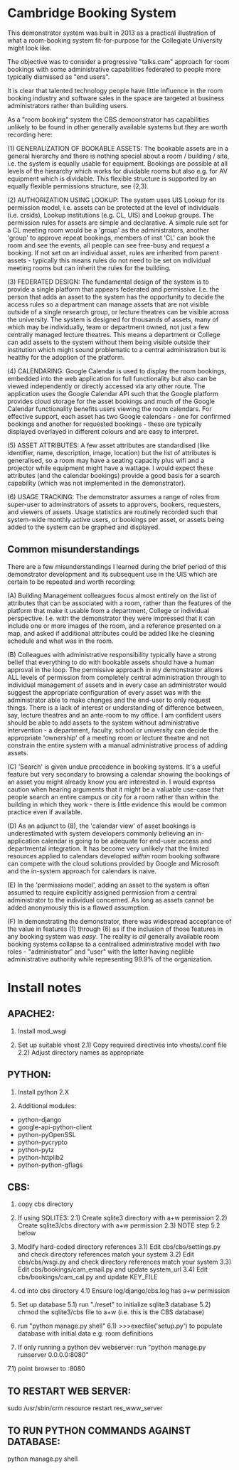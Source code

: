 # Cambridge Booking System

This demonstrator system was built in 2013 as a practical illustration of what a room-booking system 
fit-for-purpose for the Collegiate University might look like. 

The objective was to consider a progressive "talks.cam" approach for room bookings with some
administrative capabilities federated to people more typically dismissed as "end users".

It is clear that talented technology people have little influence in the room booking industry and 
software sales in the space are targeted at business administrators rather than building users.

As a "room booking" system the CBS demoonstrator has capabilities unlikely
to be found in other generally available systems but they are worth recording here:

(1) GENERALIZATION OF BOOKABLE ASSETS: The bookable assets are in a general hierarchy and there is nothing special about a 
room / building / site, i.e. the system is equally usable for equipment. Bookings are possible at all 
levels of the hierarchy which works for dividable rooms but also e.g. for AV equipment which is dividable. 
This flexible structure is supported by an equally flexible permissions structure, see (2,3).

(2) AUTHORIZATION USING LOOKUP: The system uses UIS Lookup for its permission model, i.e. assets can be protected
at the level of individuals (i.e. crsids), Lookup institutions (e.g. CL, UIS) and Lookup groups. The 
permission rules for assets are simple and declarative. A simple rule set for a CL meeting room would be 
a 'group' as the administrators, another 'group' to approve repeat bookings, members of inst 'CL' can book 
the room and see the events, all people can see free-busy and request a booking. If not set on an 
individual asset, rules are inherited from parent assets - typically this means rules do not need to be set
on individual meeting rooms but can inherit the rules for the building.

(3) FEDERATED DESIGN: The fundamental design of the system is to provide a single platform that appears 
federated and permissive. I.e. the person that adds an asset to the system has the opportunity to decide 
the access rules so a department can manage assets that are not visible outside of a single research group,
or lecture theatres can be visible across the university. The system is designed for thousands of assets, 
many of which may be individually, team or department owned, not just a few centrally managed lecture theatres. 
This means a department or College can add assets to the system without them being visible outside their 
institution which might sound problematic to a central administration but is healthy for the adoption of 
the platform.

(4) CALENDARING: Google Calendar is used to display the room bookings, embedded into the web application 
for full functionality but also can be viewed independently or directly accessed via any other route. 
The application uses the Google Calendar API such that the Google platform provides cloud storage for 
the asset bookings and much of the Google Calendar functionality benefits users viewing the room calendars. 
For effective support, each asset has two Google calendars - one for confirmed bookings and another for 
requested bookings - these are typically displayed overlayed in different colours and are easy to interpret.

(5) ASSET ATTRIBUTES: A few asset attributes are standardised (like identifier, name, description, image, 
location) but the list of attributes is generalised, so a room may have a seating capacity plus wifi and
a projector while equipment might have a wattage. I would expect these attributes (and the calendar bookings) 
provide a good basis for a search capability (which was not implemented in the demonstrator).

(6) USAGE TRACKING: The demonstrator assumes a range of roles from super-user to adminstrators of assets to
approvers, bookers, requesters, and viewers of assets. Usage statistics are routinely recorded such that 
system-wide monthly active users, or bookings per asset, or assets being added to the system can be graphed
and displayed.

## Common misunderstandings

There are a few misunderstandings I learned during the brief period of this demonstrator development
and its subsequent use in the UIS which are certain to be repeated and worth recording:

(A) Building Management colleagues focus almost entirely on the list of attributes that can be associated 
with a room, rather than the features of the platform that make it usable from a department, College or 
individual perspective. I.e. with the demonstrator they were impressed that it can include one or more images 
of the room, and a reference presented on a map, and asked if additional attributes could be added like 
he cleaning schedule and what was in the room.

(B) Colleagues with administrative responsibility typically have a strong belief that everything to do 
with bookable assets should have a human approval in the loop. The permissive approach in my demonstrator 
allows ALL levels of permission from completely central administration through to individual management of 
assets and in every case an administrator would suggest the appropriate configuration of every asset was 
with the administrator able to make changes and the end-user to only request things. There is a lack of interest 
or understanding of difference between, say, lecture theatres and an ante-room to my office. I am confident 
users should be able to add assets to the system without administrative intervention - a department, faculty, 
school or university can decide the appropriate 'ownership' of a meeting room or lecture theatre and not 
constrain the entire system with a manual administrative process of adding assets.

(C) 'Search' is given undue precedence in booking systems. It's a useful feature but very secondary to 
browsing a calendar showing the bookings of an asset you might already know you are interested in. I would 
express caution when hearing arguments that it might be a valuable use-case that people search an entire 
campus or city for a room rather than within the building in which they work - there is little evidence this 
would be common practice even if available.

(D) As an adjunct to (8), the 'calendar view' of asset bookings is underestimated with system developers 
commonly believing an in-application calendar is going to be adequate for end-user access and departmental 
integration. It has become very unlikely that the limited resources applied to calendars developed *within* 
room booking software can compete with the cloud solutions provided by Google and Microsoft and the in-system 
approach for calendars is naive.

(E) In the 'permissions model', adding an asset to the system is often assumed to require explicitly assigned 
permission from a central administrator to the individual concerned. As long as assets cannot be added 
anonymously this is a flawed assumption.

(F) In demonstrating the demonstrator, there was widespread acceptance of the value in features (1) through (6) 
as if the inclusion of those features in any booking system was *easy*. The reality is *all* generally available 
room booking systems collapse to a centralised administrative model with *two* roles - "administrator" 
and "user" with the latter having neglible administrative authority while representing 99.9% of the organization.

# Install notes

## APACHE2:

1) Install mod_wsgi

2) Set up suitable vhost
2.1) Copy required directives into vhosts/<hostmame>.conf file
2.2) Adjust directory names as appropriate

## PYTHON:

1) Install python 2.X

2) Additional modules:
* python-django
* google-api-python-client
* python-pyOpenSSL
* python-pycrypto
* python-pytz
* python-httplib2
* python-python-gflags


## CBS:

1) copy cbs directory

2) If using SQLITE3:
2.1) Create sqlite3 directory with a+w permission
2.2) Create sqlite3/cbs directory with a+w permission
2.3) NOTE step 5.2 below

3) Modify hard-coded directory references
3.1) Edit cbs/cbs/settings.py and check directory references match your system
3.2) Edit cbs/cbs/wsgi.py and check directory references match your system
3.3) Edit cbs/bookings/cam_email.py and update system_url
3.4) Edit cbs/bookings/cam_cal.py and update KEY_FILE
4) cd into cbs directory
4.1) Ensure log/django/cbs.log has a+w permission

5) Set up database
5.1) run "./reset" to initialize sqlite3 database
5.2) chmod the sqlite3/cbs file to a+w (i.e. this is the CBS database)

6) run "python manage.py shell"
6.1) >>>execfile('setup.py') to populate database with initial data e.g. room definitions

7) If only running a python dev webserver: run "python manage.py runserver 0.0.0.0:8080"

7.1) point browser to <hostname>:8080

## TO RESTART WEB SERVER:

sudo /usr/sbin/crm resource restart res_www_server

## TO RUN PYTHON COMMANDS AGAINST DATABASE:

python manage.py shell

